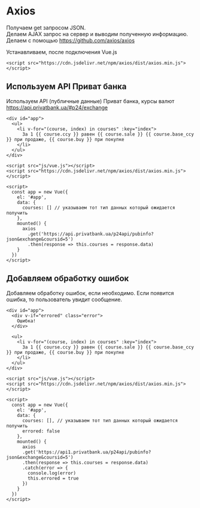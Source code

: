 # Axios
Получаем get запросом JSON.  
Делаем AJAX запрос на сервер и выводим полученную информацию.  
Делаем с помощью https://github.com/axios/axios  

Устанавливаем, после подключения Vue.js

    <script src="https://cdn.jsdelivr.net/npm/axios/dist/axios.min.js"></script>

## Используем API Приват банка
Используем API (публичные данные) Приват банка, курсы валют https://api.privatbank.ua/#p24/exchange

    <div id="app">
      <ul>
        <li v-for="(course, index) in courses" :key="index">
          За 1 {{ course.ccy }} равен {{ course.sale }} {{ course.base_ccy }} при продаже, {{ course.buy }} при покупке
        </li>
      </ul>
    </div>

    <script src="js/vue.js"></script>
    <script src="https://cdn.jsdelivr.net/npm/axios/dist/axios.min.js"></script>

    <script>
      const app = new Vue({
        el: '#app',
        data: {
          courses: [] // указываем тот тип данных который ожидается получить
        },
        mounted() {
          axios
            .get('https://api.privatbank.ua/p24api/pubinfo?json&exchange&coursid=5')
            .then(response => this.courses = response.data)
        }
      })
    </script>

## Добавляем обработку ошибок
Добавляем обработку ошибок, если необходимо. Если появится ошибка, то пользователь увидит сообщение.

    <div id="app">
      <div v-if="errored" class="error">
        Ошибка!
      </div>

      <ul>
        <li v-for="(course, index) in courses" :key="index">
          За 1 {{ course.ccy }} равен {{ course.sale }} {{ course.base_ccy }} при продаже, {{ course.buy }} при покупке
        </li>
      </ul>
    </div>

    <script src="js/vue.js"></script>
    <script src="https://cdn.jsdelivr.net/npm/axios/dist/axios.min.js"></script>

    <script>
      const app = new Vue({
        el: '#app',
        data: {
          courses: [], // указываем тот тип данных который ожидается получить
          errored: false
        },
        mounted() {
          axios
          .get('https://api1.privatbank.ua/p24api/pubinfo?json&exchange&coursid=5')
          .then(response => this.courses = response.data)
          .catch(error => {
            console.log(error)
            this.errored = true
          })
        }
      })
    </script>

